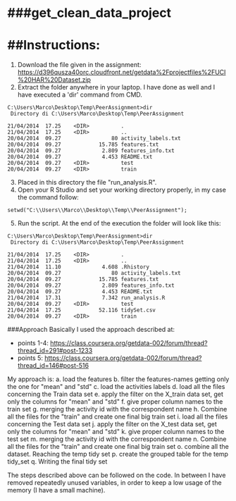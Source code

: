###get_clean_data_project
======================

##Instructions: 
======================
1. Download the file given in the assignment:  https://d396qusza40orc.cloudfront.net/getdata%2Fprojectfiles%2FUCI%20HAR%20Dataset.zip 
2. Extract the folder anywhere in your laptop.
I have done as well and I have executed a 'dir' command from CMD.  
``` 
C:\Users\Marco\Desktop\Temp\PeerAssignment>dir
 Directory di C:\Users\Marco\Desktop\Temp\PeerAssignment

21/04/2014  17.25    <DIR>          .
21/04/2014  17.25    <DIR>          ..
20/04/2014  09.27                80 activity_labels.txt
20/04/2014  09.27            15.785 features.txt
20/04/2014  09.27             2.809 features_info.txt
20/04/2014  09.27             4.453 README.txt
20/04/2014  09.27    <DIR>          test
20/04/2014  09.27    <DIR>          train
``` 
3. Placed in this directory the file "run_analysis.R".
4. Open your R Studio and set your working directory properly, in my case the command follow: 
``` 
setwd("C:\\Users\\Marco\\Desktop\\Temp\\PeerAssignment");
``` 
5. Run the script. At the end of the execution the folder will look like this: 
``` 
C:\Users\Marco\Desktop\Temp\PeerAssignment>dir
 Directory di C:\Users\Marco\Desktop\Temp\PeerAssignment

21/04/2014  17.25    <DIR>          .
21/04/2014  17.25    <DIR>          ..
21/04/2014  11.10             4.608 .Rhistory
20/04/2014  09.27                80 activity_labels.txt
20/04/2014  09.27            15.785 features.txt
20/04/2014  09.27             2.809 features_info.txt
20/04/2014  09.27             4.453 README.txt
21/04/2014  17.31             7.342 run_analysis.R
20/04/2014  09.27    <DIR>          test
21/04/2014  17.25            52.116 tidySet.csv
20/04/2014  09.27    <DIR>          train
``` 

###Approach
Basically I used the approach described at: 
* points 1-4: https://class.coursera.org/getdata-002/forum/thread?thread_id=291#post-1233
* points   5: https://class.coursera.org/getdata-002/forum/thread?thread_id=146#post-516

My approach is: 
a. load the features 
b. filter the features-names getting only the one for "mean" and "std"
c. load the activities labels
d. load all the files concerning the Train data set
e. apply the filter on the X_train data set, get only the columns for "mean" and "std"
f. give proper column names to the train set
g. merging the activity id with the correspondent name
h. Combine all the files for the "train" and create one final big train set
i. load all the files concerning the Test data set
j. apply the filter on the X_test data set, get only the columns for "mean" and "std"
k. give proper column names to the test set
m. merging the activity id with the correspondent name
n. Combine all the files for the "train" and create one final big train set
o. combine all the dataset. Reaching the temp tidy set
p. create the grouped table for the temp tidy_set
q. Writing the final tidy set



The steps described above can be followed on the code.
In between I have removed repeatedly unused variables, 
in order to keep a low usage of the memory (I have a small machine).
